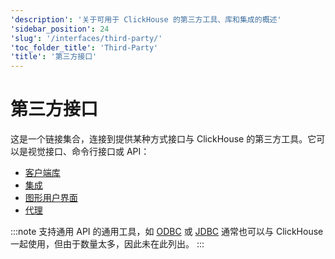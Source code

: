 ```yaml
---
'description': '关于可用于 ClickHouse 的第三方工具、库和集成的概述'
'sidebar_position': 24
'slug': '/interfaces/third-party/'
'toc_folder_title': 'Third-Party'
'title': '第三方接口'
---
```



# 第三方接口

这是一个链接集合，连接到提供某种方式接口与 ClickHouse 的第三方工具。它可以是视觉接口、命令行接口或 API：

- [客户端库](../../interfaces/third-party/client-libraries.md)
- [集成](../../interfaces/third-party/integrations.md)
- [图形用户界面](../../interfaces/third-party/gui.md)
- [代理](../../interfaces/third-party/proxy.md)

:::note
支持通用 API 的通用工具，如 [ODBC](../../interfaces/odbc.md) 或 [JDBC](../../interfaces/jdbc.md) 通常也可以与 ClickHouse 一起使用，但由于数量太多，因此未在此列出。
:::

